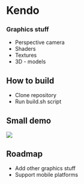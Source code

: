 # Kendo

### Graphics stuff

- Perspective camera
- Shaders
- Textures
- 3D - models

## How to build
- Clone repository
- Run build.sh script

## Small demo

![](screenshots/demo.gif)

## Roadmap 
- Add other graphics stuff
- Support mobile platforms